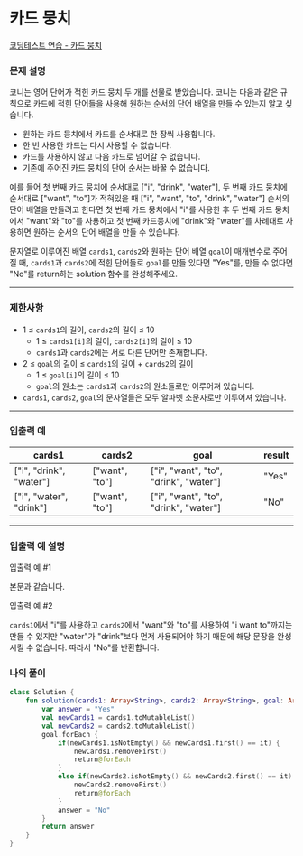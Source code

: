 # 카드 뭉치

[코딩테스트 연습 - 카드 뭉치](https://school.programmers.co.kr/learn/courses/30/lessons/159994)

### **문제 설명**

코니는 영어 단어가 적힌 카드 뭉치 두 개를 선물로 받았습니다. 코니는 다음과 같은 규칙으로 카드에 적힌 단어들을 사용해 원하는 순서의 단어 배열을 만들 수 있는지 알고 싶습니다.

- 원하는 카드 뭉치에서 카드를 순서대로 한 장씩 사용합니다.
- 한 번 사용한 카드는 다시 사용할 수 없습니다.
- 카드를 사용하지 않고 다음 카드로 넘어갈 수 없습니다.
- 기존에 주어진 카드 뭉치의 단어 순서는 바꿀 수 없습니다.

예를 들어 첫 번째 카드 뭉치에 순서대로 ["i", "drink", "water"], 두 번째 카드 뭉치에 순서대로 ["want", "to"]가 적혀있을 때 ["i", "want", "to", "drink", "water"] 순서의 단어 배열을 만들려고 한다면 첫 번째 카드 뭉치에서 "i"를 사용한 후 두 번째 카드 뭉치에서 "want"와 "to"를 사용하고 첫 번째 카드뭉치에 "drink"와 "water"를 차례대로 사용하면 원하는 순서의 단어 배열을 만들 수 있습니다.

문자열로 이루어진 배열 `cards1`, `cards2`와 원하는 단어 배열 `goal`이 매개변수로 주어질 때, `cards1`과 `cards2`에 적힌 단어들로 `goal`를 만들 있다면 "Yes"를, 만들 수 없다면 "No"를 return하는 solution 함수를 완성해주세요.

---

### 제한사항

- 1 ≤ `cards1`의 길이, `cards2`의 길이 ≤ 10
    - 1 ≤ `cards1[i]`의 길이, `cards2[i]`의 길이 ≤ 10
    - `cards1`과 `cards2`에는 서로 다른 단어만 존재합니다.
- 2 ≤ `goal`의 길이 ≤ `cards1`의 길이 + `cards2`의 길이
    - 1 ≤ `goal[i]`의 길이 ≤ 10
    - `goal`의 원소는 `cards1`과 `cards2`의 원소들로만 이루어져 있습니다.
- `cards1`, `cards2`, `goal`의 문자열들은 모두 알파벳 소문자로만 이루어져 있습니다.

---

### 입출력 예

| cards1 | cards2 | goal | result |
| --- | --- | --- | --- |
| ["i", "drink", "water"] | ["want", "to"] | ["i", "want", "to", "drink", "water"] | "Yes" |
| ["i", "water", "drink"] | ["want", "to"] | ["i", "want", "to", "drink", "water"] | "No" |

---

### 입출력 예 설명

입출력 예 #1

본문과 같습니다.

입출력 예 #2

`cards1`에서 "i"를 사용하고 `cards2`에서 "want"와 "to"를 사용하여 "i want to"까지는 만들 수 있지만 "water"가 "drink"보다 먼저 사용되어야 하기 때문에 해당 문장을 완성시킬 수 없습니다. 따라서 "No"를 반환합니다.

### 나의 풀이

```kotlin
class Solution {
    fun solution(cards1: Array<String>, cards2: Array<String>, goal: Array<String>): String {
        var answer = "Yes"
        val newCards1 = cards1.toMutableList()
        val newCards2 = cards2.toMutableList()
        goal.forEach {
            if(newCards1.isNotEmpty() && newCards1.first() == it) {
                newCards1.removeFirst()
                return@forEach
            }
            else if(newCards2.isNotEmpty() && newCards2.first() == it) {
                newCards2.removeFirst()
                return@forEach
            }
            answer = "No"
        }
        return answer
    }
}
```
